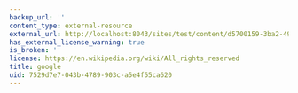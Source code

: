 ```yaml
---
backup_url: ''
content_type: external-resource
external_url: http://localhost:8043/sites/test/content/d5700159-3ba2-4969-90f8-3acad88e7d2f/?ocw_resource_link_uuid=d5700159-3ba2-4969-90f8-3acad88e7d2f&ocw_resource_link_suffix=
has_external_license_warning: true
is_broken: ''
license: https://en.wikipedia.org/wiki/All_rights_reserved
title: google
uid: 7529d7e7-043b-4789-903c-a5e4f55ca620
---
```

